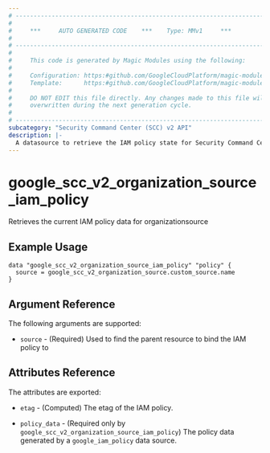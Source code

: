 ```yaml
---
# ----------------------------------------------------------------------------
#
#     ***     AUTO GENERATED CODE    ***    Type: MMv1     ***
#
# ----------------------------------------------------------------------------
#
#     This code is generated by Magic Modules using the following:
#
#     Configuration: https:#github.com/GoogleCloudPlatform/magic-modules/tree/main/mmv1/products/securitycenterv2/OrganizationSource.yaml
#     Template:      https:#github.com/GoogleCloudPlatform/magic-modules/tree/main/mmv1/templates/terraform/datasource_iam.html.markdown.tmpl
#
#     DO NOT EDIT this file directly. Any changes made to this file will be
#     overwritten during the next generation cycle.
#
# ----------------------------------------------------------------------------
subcategory: "Security Command Center (SCC) v2 API"
description: |-
  A datasource to retrieve the IAM policy state for Security Command Center (SCC) v2 API OrganizationSource
---
```



# google_scc_v2_organization_source_iam_policy

Retrieves the current IAM policy data for organizationsource


## Example Usage


```hcl
data "google_scc_v2_organization_source_iam_policy" "policy" {
  source = google_scc_v2_organization_source.custom_source.name
}
```

## Argument Reference

The following arguments are supported:

* `source` - (Required) Used to find the parent resource to bind the IAM policy to

## Attributes Reference

The attributes are exported:

* `etag` - (Computed) The etag of the IAM policy.

* `policy_data` - (Required only by `google_scc_v2_organization_source_iam_policy`) The policy data generated by
  a `google_iam_policy` data source.
